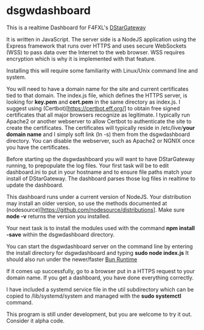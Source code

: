 # dsgwdashboard 

This is a realtime Dashboard for F4FXL's [DStarGateway](https://github.com/F4FXL/DStarGateway)

It is written in JavaScript.  The server side is a NodeJS application using the Express framework that runs over HTTPS and uses secure WebSockets (WSS) to
pass data over the Internet to the web browser. WSS requires encryption which is why it is implemented with that feature.

Installing this will require some familiarity with Linux/Unix command line and system.

You will need to have a domain name for the site and current certificates tied to that domain. The index.js file, which defines the HTTPS server, is looking for 
**key.pem** and **cert.pem**
in the same directory as index.js. I suggest using (Certbot)[https://certbot.eff.org/] to obtain free signed certificates that all major browsers recognize
as legitimate.  I typically run Apache2 or another webserver to allow Certbot to authenticate the site to create the certificates. The certificates will 
typically reside in /etc/live/**your domain name** and I simply soft link (ln -s) them from the dsgwdashboard directory.  You can disable the webserver, 
such as Apache2 or NGNIX once you have the certificates.

Before starting up the dsgwdashboard you will want to have DStarGateway running, to prepopulate the log files.  Your first task
will be to edit dashboard.ini to put in your hostname and to ensure file paths match your install of DStarGateway.  The dashboard parses those log files
in realtime to update the dashboard.

This dashboard runs under a current version of NodeJS.  Your distribution may install an older version, so use the methods documented at (nodesource)[https://github.com/nodesource/distributions]. Make sure **node -v** returns the version you installed.

Your next task is to install the modules used with the command **npm install -save** within the dsgwdashboard directory.

You can start the dsgwdashboard server on the command line by entering the install directory for dsgwdashboard and typing
**sudo node index.js** It should also run under the newer/faster [Bun Runtime](https://bun.sh/)

If it comes up successfully, go to a browser put in a HTTPS request to your domain name.  If you get a dashboard, you have done everything correctly.

I have included a systemd service file in the util subdirectory which can be copied to /lib/systemd/system and managed with the **sudo systemctl** command.

This program is still under development, but you are welcome to try it out. Consider it alpha code.

